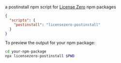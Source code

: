 a postinstall npm script for [License Zero](https://licensezero.com) npm packages

```json
{
  "scripts": {
    "postinstall": "licensezero-postinstall"
  }
}
```

To preview the output for your npm package:

```bash
cd your-npm-package
npx licensezero-postinstall $PWD
```
